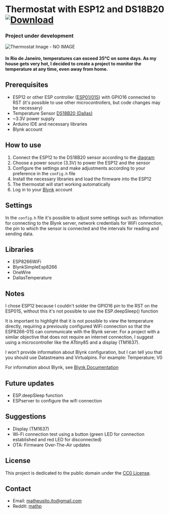 # Thermostat with ESP12 and DS18B20    [![Download](https://img.shields.io/badge/Download-brightgreen.svg)](https://github.com/math1p/Temperature-Humidity-ESP-DS18B20/archive/main.zip)

### Project under development

![Thermostat Image - NO IMAGE](image_link.png)

#### In Rio de Janeiro, temperatures can exceed 35°C on some days. As my house gets very hot, I decided to create a project to monitor the temperature at any time, even away from home.

## Prerequisites

- ESP12 or other ESP controller ([ESP01/01S](https://github.com/esp8266/esp8266-wiki/wiki/Hardware_versions)) with GPIO16 connected to RST (it's possible to use other microcontrollers, but code changes may be necessary)
- Temperature Sensor [DS18B20 (Dallas)](https://pdf1.alldatasheet.com/datasheet-pdf/view/227472/DALLAS/DS18B20.html)
- ~3.3V power supply
- Arduino IDE and necessary libraries
- Blynk account

## How to use

1. Connect the ESP12 to the DS18B20 sensor according to the [diagram](https://github.com/math1p/IoT-Thermostat-ESP12-and-DS18B20/tree/f4058d7162584688534fe797a7ba8f8e52e69ae5/Schematics%20ESP01S%20%26%20ESP12)
2. Choose a power source (3.3V) to power the ESP12 and the sensor
3. Configure the settings and make adjustments according to your preference in the `config.h` file
4. Install the necessary libraries and load the firmware into the ESP12
5. The thermostat will start working automatically
6. Log in to your [Blynk](https://blynk.cloud) account

## Settings

In the `config.h` file it's possible to adjust some settings such as: Information for connecting to the Blynk server, network credentials for WiFi connection, the pin to which the sensor is connected and the intervals for reading and sending data.

## Libraries
- ESP8266WiFi
- BlynkSimpleEsp8266
- OneWire
- DallasTemperature

## Notes

I chose ESP12 because I couldn't solder the GPIO16 pin to the RST on the ESP01S, without this it's not possible to use the ESP.deepSleep() function

It is important to highlight that it is not possible to view the temperature directly, requiring a previously configured WiFi connection so that the ESP8266-01S can communicate with the Blynk server. For a project with a similar objective that does not require an internet connection, I suggest using a microcontroller like the ATtiny85 and a display (TM1637).

I won't provide information about Blynk configuration, but I can tell you that you should use Datastreams and Virtualpins. For example: Temperature; V0

For information about Blynk, see [Blynk Documentation](https://docs.blynk.io/en)

## Future updates
- ESP.deepSleep function
- ESPserver to configure the wifi connection

## Suggestions
- Display (TM1637)
- Wi-Fi connection test using a button (green LED for connection established and red LED for disconnected)
- OTA: Firmware Over-The-Air updates

## License

This project is dedicated to the public domain under the [CC0 License](https://creativecommons.org/publicdomain/zero/1.0/).

## Contact

- Email: matheusito.ito@gmail.com
- Reddit: [mathp](https://www.reddit.com/user/CactoDeVidro/)
